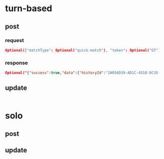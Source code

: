 # turn-based

## post

### request
```json
Optional(["matchType": Optional("quick-match"), "token": Optional("GT"), "gameType": Optional("solo"), "myAddress": Optional("cb9b58defc54151b9993bd0f23104c34a3fef44c"), "opponentAddress": Optional("a25e6d748da3839236fef432e8770aef7c1f3f8a"), "lastUpdated": Optional(1562080013), "opponentPaymentId": Optional(""), "historyId": Optional("2A056D39-AD1C-4518-8C35-A74CEC3AF20B"), "myScore": Optional(0), "appId": Optional("000009"), "opponentScore": Optional(0), "entryFee": Optional(1.0), "matchId": Optional("9e1420cd-0fb7-4aaf-8d45-4a28d362e3eb."), "myPaymentId": Optional(""), "prizeWinner": Optional("winner"), "myNakamaId": Optional("2aa3b5fb-6cf2-4dc2-9c16-8e00745faf1a"), "prize": Optional(2.0), "opponentNakamaId": Optional("b6c5bb5e-688b-4a84-9448-a9a650ef92cf"), "status": Optional("pending"), "initiated": Optional(1562080013), "chain": Optional("ropsten")])
```

### response

```json
Optional("{"success":true,"data":{"historyId":"2A056D39-AD1C-4518-8C35-A74CEC3AF20B","historyType":"match","matchId":"9e1420cd-0fb7-4aaf-8d45-4a28d362e3eb.","matchType":"quick-match","appID":"000009","gameType":"solo","prizeWinner":"winner","token":"GT","entryFee":1,"prize":2,"myAddress":"cb9b58defc54151b9993bd0f23104c34a3fef44c","myNakamaId":"2aa3b5fb-6cf2-4dc2-9c16-8e00745faf1a","opponentAddress":"a25e6d748da3839236fef432e8770aef7c1f3f8a","opponentNakamaId":"b6c5bb5e-688b-4a84-9448-a9a650ef92cf","status":"pending","chain":"ropsten","initiated":1562080013,"lastUpdated":1562080013}}")
```

## update

###

```json

```


# solo

## post



## update


<!--stackedit_data:
eyJoaXN0b3J5IjpbLTcyMTE2OTcwNCwtMTM2NzgzMjMxNSw3Nz
czMjU2MzEsNjM3MDI2OTY3LDE4MzU0MTYyMzMsLTg3MTYxOTAz
Nl19
-->